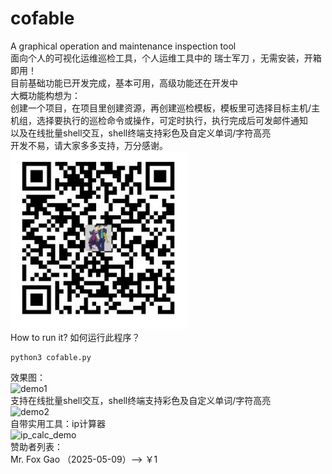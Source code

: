 # cofable
A graphical operation and maintenance inspection tool<br>
面向个人的可视化运维巡检工具，个人运维工具中的 瑞士军刀 ，无需安装，开箱即用！<br>
目前基础功能已开发完成，基本可用，高级功能还在开发中<br>
大概功能构想为：<br>
创建一个项目，在项目里创建资源，再创建巡检模板，模板里可选择目标主机/主机组，选择要执行的巡检命令或操作，可定时执行，执行完成后可发邮件通知<br>
以及在线批量shell交互，shell终端支持彩色及自定义单词/字符高亮<br>
开发不易，请大家多多支持，万分感谢。<br>
![limaofu-zhifubao.jpg](not_resource_img/limaofu-zhifubao.jpg)
<br>
How to run it? 如何运行此程序？<br>
```shell
python3 cofable.py
```
效果图：<br>
![demo1](not_resource_img/demo1.png)
<br>
支持在线批量shell交互，shell终端支持彩色及自定义单词/字符高亮<br>
![demo2](not_resource_img/demo2.png)
<br>
自带实用工具：ip计算器<br>
![ip_calc_demo](not_resource_img/ip_calc_demo.png)
<br>
赞助者列表：<br>
Mr. Fox Gao （2025-05-09）--> ￥1 <br>

